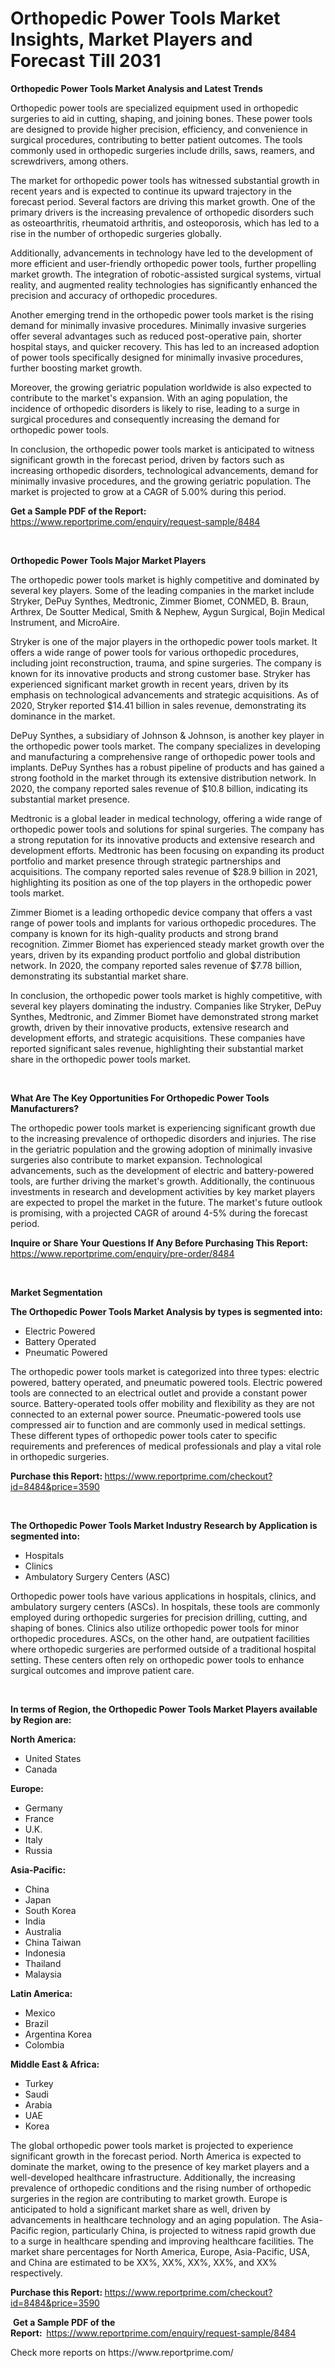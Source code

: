 <p><h1>Orthopedic Power Tools Market Insights, Market Players and Forecast Till 2031</h1></p><p><strong>Orthopedic Power Tools Market Analysis and Latest Trends</strong></p>
<p><p>Orthopedic power tools are specialized equipment used in orthopedic surgeries to aid in cutting, shaping, and joining bones. These power tools are designed to provide higher precision, efficiency, and convenience in surgical procedures, contributing to better patient outcomes. The tools commonly used in orthopedic surgeries include drills, saws, reamers, and screwdrivers, among others.</p><p>The market for orthopedic power tools has witnessed substantial growth in recent years and is expected to continue its upward trajectory in the forecast period. Several factors are driving this market growth. One of the primary drivers is the increasing prevalence of orthopedic disorders such as osteoarthritis, rheumatoid arthritis, and osteoporosis, which has led to a rise in the number of orthopedic surgeries globally.</p><p>Additionally, advancements in technology have led to the development of more efficient and user-friendly orthopedic power tools, further propelling market growth. The integration of robotic-assisted surgical systems, virtual reality, and augmented reality technologies has significantly enhanced the precision and accuracy of orthopedic procedures.</p><p>Another emerging trend in the orthopedic power tools market is the rising demand for minimally invasive procedures. Minimally invasive surgeries offer several advantages such as reduced post-operative pain, shorter hospital stays, and quicker recovery. This has led to an increased adoption of power tools specifically designed for minimally invasive procedures, further boosting market growth.</p><p>Moreover, the growing geriatric population worldwide is also expected to contribute to the market's expansion. With an aging population, the incidence of orthopedic disorders is likely to rise, leading to a surge in surgical procedures and consequently increasing the demand for orthopedic power tools.</p><p>In conclusion, the orthopedic power tools market is anticipated to witness significant growth in the forecast period, driven by factors such as increasing orthopedic disorders, technological advancements, demand for minimally invasive procedures, and the growing geriatric population. The market is projected to grow at a CAGR of 5.00% during this period.</p></p>
<p><strong>Get a Sample PDF of the Report:&nbsp;</strong> <a href="https://www.reportprime.com/enquiry/request-sample/8484">https://www.reportprime.com/enquiry/request-sample/8484</a></p>
<p>&nbsp;</p>
<p><strong>Orthopedic Power Tools Major Market Players</strong></p>
<p><p>The orthopedic power tools market is highly competitive and dominated by several key players. Some of the leading companies in the market include Stryker, DePuy Synthes, Medtronic, Zimmer Biomet, CONMED, B. Braun, Arthrex, De Soutter Medical, Smith & Nephew, Aygun Surgical, Bojin Medical Instrument, and MicroAire.</p><p>Stryker is one of the major players in the orthopedic power tools market. It offers a wide range of power tools for various orthopedic procedures, including joint reconstruction, trauma, and spine surgeries. The company is known for its innovative products and strong customer base. Stryker has experienced significant market growth in recent years, driven by its emphasis on technological advancements and strategic acquisitions. As of 2020, Stryker reported $14.41 billion in sales revenue, demonstrating its dominance in the market.</p><p>DePuy Synthes, a subsidiary of Johnson & Johnson, is another key player in the orthopedic power tools market. The company specializes in developing and manufacturing a comprehensive range of orthopedic power tools and implants. DePuy Synthes has a robust pipeline of products and has gained a strong foothold in the market through its extensive distribution network. In 2020, the company reported sales revenue of $10.8 billion, indicating its substantial market presence.</p><p>Medtronic is a global leader in medical technology, offering a wide range of orthopedic power tools and solutions for spinal surgeries. The company has a strong reputation for its innovative products and extensive research and development efforts. Medtronic has been focusing on expanding its product portfolio and market presence through strategic partnerships and acquisitions. The company reported sales revenue of $28.9 billion in 2021, highlighting its position as one of the top players in the orthopedic power tools market.</p><p>Zimmer Biomet is a leading orthopedic device company that offers a vast range of power tools and implants for various orthopedic procedures. The company is known for its high-quality products and strong brand recognition. Zimmer Biomet has experienced steady market growth over the years, driven by its expanding product portfolio and global distribution network. In 2020, the company reported sales revenue of $7.78 billion, demonstrating its substantial market share.</p><p>In conclusion, the orthopedic power tools market is highly competitive, with several key players dominating the industry. Companies like Stryker, DePuy Synthes, Medtronic, and Zimmer Biomet have demonstrated strong market growth, driven by their innovative products, extensive research and development efforts, and strategic acquisitions. These companies have reported significant sales revenue, highlighting their substantial market share in the orthopedic power tools market.</p></p>
<p>&nbsp;</p>
<p><strong>What Are The Key Opportunities For Orthopedic Power Tools Manufacturers?</strong></p>
<p><p>The orthopedic power tools market is experiencing significant growth due to the increasing prevalence of orthopedic disorders and injuries. The rise in the geriatric population and the growing adoption of minimally invasive surgeries also contribute to market expansion. Technological advancements, such as the development of electric and battery-powered tools, are further driving the market's growth. Additionally, the continuous investments in research and development activities by key market players are expected to propel the market in the future. The market's future outlook is promising, with a projected CAGR of around 4-5% during the forecast period.</p></p>
<p><strong>Inquire or Share Your Questions If Any Before Purchasing This Report:</strong> <a href="https://www.reportprime.com/enquiry/pre-order/8484">https://www.reportprime.com/enquiry/pre-order/8484</a></p>
<p>&nbsp;</p>
<p><strong>Market Segmentation</strong></p>
<p><strong>The Orthopedic Power Tools Market Analysis by types is segmented into:</strong></p>
<p><ul><li>Electric Powered</li><li>Battery Operated</li><li>Pneumatic Powered</li></ul></p>
<p><p>The orthopedic power tools market is categorized into three types: electric powered, battery operated, and pneumatic powered tools. Electric powered tools are connected to an electrical outlet and provide a constant power source. Battery-operated tools offer mobility and flexibility as they are not connected to an external power source. Pneumatic-powered tools use compressed air to function and are commonly used in medical settings. These different types of orthopedic power tools cater to specific requirements and preferences of medical professionals and play a vital role in orthopedic surgeries.</p></p>
<p><strong>Purchase this Report:&nbsp;</strong><a href="https://www.reportprime.com/checkout?id=8484&price=3590">https://www.reportprime.com/checkout?id=8484&price=3590</a></p>
<p>&nbsp;</p>
<p><strong>The Orthopedic Power Tools Market Industry Research by Application is segmented into:</strong></p>
<p><ul><li>Hospitals</li><li>Clinics</li><li>Ambulatory Surgery Centers (ASC)</li></ul></p>
<p><p>Orthopedic power tools have various applications in hospitals, clinics, and ambulatory surgery centers (ASCs). In hospitals, these tools are commonly employed during orthopedic surgeries for precision drilling, cutting, and shaping of bones. Clinics also utilize orthopedic power tools for minor orthopedic procedures. ASCs, on the other hand, are outpatient facilities where orthopedic surgeries are performed outside of a traditional hospital setting. These centers often rely on orthopedic power tools to enhance surgical outcomes and improve patient care.</p></p>
<p>&nbsp;</p>
<p><strong>In terms of Region, the Orthopedic Power Tools Market Players available by Region are:</strong></p>
<p>
    <p> <strong> North America: </strong>
        <ul>
            <li>United States</li>
            <li>Canada</li>
        </ul>
        </p> 
    <p> <strong> Europe: </strong>
        <ul>
            <li>Germany</li>
            <li>France</li>
            <li>U.K.</li>
            <li>Italy</li>
            <li>Russia</li>
        </ul>
        </p> 
    <p> <strong> Asia-Pacific: </strong>
        <ul>
            <li>China</li>
            <li>Japan</li>
            <li>South Korea</li>
            <li>India</li>
            <li>Australia</li>
            <li>China Taiwan</li>
            <li>Indonesia</li>
            <li>Thailand</li>
            <li>Malaysia</li>
        </ul>
        </p> 
    <p> <strong> Latin America: </strong>
        <ul>
            <li>Mexico</li>
            <li>Brazil</li>
            <li>Argentina Korea</li>
            <li>Colombia</li>
        </ul>
        </p> 
    <p> <strong> Middle East & Africa: </strong>
        <ul>
            <li>Turkey</li>
            <li>Saudi</li>
            <li>Arabia</li>
            <li>UAE</li>
            <li>Korea</li>
        </ul>
    </p>
    </p>
<p><p>The global orthopedic power tools market is projected to experience significant growth in the forecast period. North America is expected to dominate the market, owing to the presence of key market players and a well-developed healthcare infrastructure. Additionally, the increasing prevalence of orthopedic conditions and the rising number of orthopedic surgeries in the region are contributing to market growth. Europe is anticipated to hold a significant market share as well, driven by advancements in healthcare technology and an aging population. The Asia-Pacific region, particularly China, is projected to witness rapid growth due to a surge in healthcare spending and improving healthcare facilities. The market share percentages for North America, Europe, Asia-Pacific, USA, and China are estimated to be XX%, XX%, XX%, XX%, and XX% respectively.</p></p>
<p><strong>Purchase this Report: </strong><a href="https://www.reportprime.com/checkout?id=8484&price=3590">https://www.reportprime.com/checkout?id=8484&price=3590</a></p>
<p>&nbsp;<strong>Get a Sample PDF of the Report:&nbsp;&nbsp;</strong><a href="https://www.reportprime.com/enquiry/request-sample/8484">https://www.reportprime.com/enquiry/request-sample/8484</a></p>
<p><strong></strong></p>
<p>Check more reports on https://www.reportprime.com/</p>